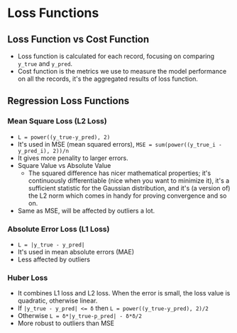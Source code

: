 # Loss Functions

## Loss Function vs Cost Function
* Loss function is calculated for each record, focusing on comparing `y_true` and `y_pred`.
* Cost function is the metrics we use to measure the model performance on all the records, it's the aggregated results of loss function.

## Regression Loss Functions

### Mean Square Loss (L2 Loss)
* `L = power((y_true-y_pred), 2)`
* It's used in MSE (mean squared errors), `MSE = sum(power((y_true_i - y_pred_i), 2))/n`
* It gives more penality to larger errors.
* Square Value vs Absolute Value
  * The squared difference has nicer mathematical properties; it's continuously differentiable (nice when you want to minimize it), it's a sufficient statistic for the Gaussian distribution, and it's (a version of) the L2 norm which comes in handy for proving convergence and so on.
* Same as MSE, will be affected by outliers a lot.

### Absolute Error Loss (L1 Loss)
* `L = |y_true - y_pred|`
* It's used in mean absolute errors (MAE)
* Less affected by outliers

### Huber Loss
* It combines L1 loss and L2 loss. When the error is small, the loss value is quadratic, otherwise linear.
* If `|y_true - y_pred| <= δ` then `L = power((y_true-y_pred), 2)/2`
* Otherwise `L = δ*|y_true-p_pred| - δ*δ/2`
* More robust to outliers than MSE



